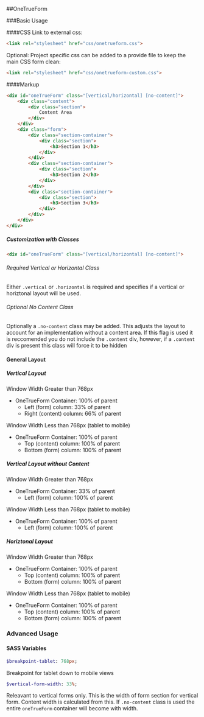 ##OneTrueForm

###Basic Usage

####CSS
Link to external css:
```html
<link rel="stylesheet" href="css/onetrueform.css">     
```

Optional: Project specific css can be added to a provide file to keep the main CSS form clean:
```html
<link rel="stylesheet" href="css/onetrueform-custom.css">     
```

####Markup
```html
<div id="oneTrueForm" class="[vertical/horizontal] [no-content]">
	<div class="content">
	    <div class="section">
	        Content Area
	    </div>
	</div>
	<div class="form">
	    <div class="section-container">
	        <div class="section">
	            <h3>Section 1</h3>
	        </div>
	    </div>
	    <div class="section-container">
	        <div class="section">
	            <h3>Section 2</h3>
	        </div>
	    </div>
	    <div class="section-container">
	        <div class="section">
	            <h3>Section 3</h3>
	        </div>
	    </div>
	</div>
</div>
```

##### Customization with Classes

```html
<div id="oneTrueForm" class="[vertical/horizontal] [no-content]">
```

###### Required Vertical or Horizontal Class
Either `.vertical` or `.horizontal` is required and specifies if a vertical or horiztonal layout will be used.

###### Optional No Content Class
Optionally a `.no-content` class may be added. This adjusts the layout to account for an implementation without a content area. If this flag is used it is reccomended you do not include the `.content` div, however, if a `.content` div  is present this class will force it to be hidden

#### General Layout

##### Vertical Layout
Window Width Greater than 768px
- OneTrueForm Container: 100% of parent
	- Left (form) column: 33% of parent
	- Right (content) column: 66% of parent

Window Width Less than 768px (tablet to mobile)
- OneTrueForm Container: 100% of parent
	- Top (content) column: 100% of parent
	- Bottom (form) column: 100% of parent

##### Vertical Layout without Content
Window Width Greater than 768px
- OneTrueForm Container: 33% of parent
	- Left (form) column: 100% of parent


Window Width Less than 768px (tablet to mobile)
- OneTrueForm Container: 100% of parent
	- Left (form) column: 100% of parent

##### Horiztonal Layout
Window Width Greater than 768px
- OneTrueForm Container: 100% of parent
	- Top (content) column: 100% of parent
	- Bottom (form) column: 100% of parent

Window Width Less than 768px (tablet to mobile)
- OneTrueForm Container: 100% of parent
	- Top (content) column: 100% of parent
	- Bottom (form) column: 100% of parent

### Advanced Usage

#### SASS Variables

```sass
$breakpoint-tablet: 768px;
```
Breakpoint for tablet down to mobile views


```sass
$vertical-form-width: 33%;
```
Releavant to vertical forms only. This is the width of form section for vertical form. Content width is calculated from this.
If `.no-content` class is used the entire `oneTrueForm` container will become with width.
